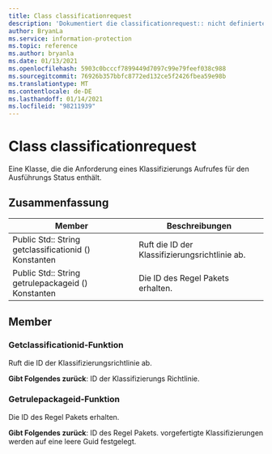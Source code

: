 ```yaml
---
title: Class classificationrequest
description: 'Dokumentiert die classificationrequest:: nicht definierte Klasse des Microsoft Information Protection (MIP) SDK.'
author: BryanLa
ms.service: information-protection
ms.topic: reference
ms.author: bryanla
ms.date: 01/13/2021
ms.openlocfilehash: 5903c0bcccf7899449d7097c99e79feef038c988
ms.sourcegitcommit: 76926b357bbfc8772ed132ce5f2426fbea59e98b
ms.translationtype: MT
ms.contentlocale: de-DE
ms.lasthandoff: 01/14/2021
ms.locfileid: "98211939"
---
```

# <a name="class-classificationrequest"></a>Class classificationrequest 
Eine Klasse, die die Anforderung eines Klassifizierungs Aufrufes für den Ausführungs Status enthält.
  
## <a name="summary"></a>Zusammenfassung
 Member                        | Beschreibungen                                
--------------------------------|---------------------------------------------
Public Std:: String getclassificationid () Konstanten  |  Ruft die ID der Klassifizierungsrichtlinie ab.
Public Std:: String getrulepackageid () Konstanten  |  Die ID des Regel Pakets erhalten.
  
## <a name="members"></a>Member
  
### <a name="getclassificationid-function"></a>Getclassificationid-Funktion
Ruft die ID der Klassifizierungsrichtlinie ab.

  
**Gibt Folgendes zurück**: ID der Klassifizierungs Richtlinie.
  
### <a name="getrulepackageid-function"></a>Getrulepackageid-Funktion
Die ID des Regel Pakets erhalten.

  
**Gibt Folgendes zurück**: ID des Regel Pakets. vorgefertigte Klassifizierungen werden auf eine leere Guid festgelegt.
